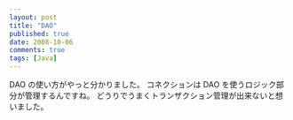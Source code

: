```yaml
---
layout: post
title: "DAO"
published: true
date: 2008-10-06
comments: true
tags: [Java]
---
```


DAO の使い方がやっと分かりました。
コネクションは DAO を使うロジック部分が管理するんですね。
どうりでうまくトランザクション管理が出来ないと想いました。
